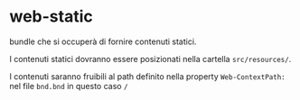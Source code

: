 # web-static

bundle che si occuperà di fornire contenuti statici.

I contenuti statici dovranno essere posizionati nella cartella `src/resources/`.

I contenuti saranno fruibili al path definito nella property `Web-ContextPath:` nel file `bnd.bnd` in questo caso `/` 
